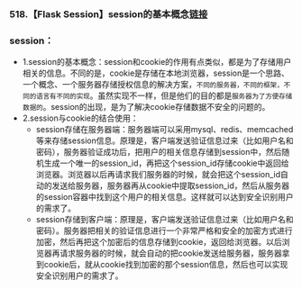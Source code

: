 ### 518.【Flask Session】session的基本概念[链接](http://wangkaixiang.cn/python-flask/di-shi-yi-zhang-ff1a-cookie-he-session.html)

### session：
* 1.session的基本概念：session和cookie的作用有点类似，都是为了存储用户相关的信息。不同的是，cookie是存储在本地浏览器，session是一个思路、一个概念、一个服务器存储授权信息的解决方案，`不同的服务器，不同的框架，不同的语言有不同的实现`。虽然实现不一样，但是他们的目的都是`服务器为了方便存储数据的`。session的出现，是为了解决cookie存储数据不安全的问题的。
* 2.session与cookie的结合使用：
    * session存储在服务器端：服务器端可以采用mysql、redis、memcached等来存储session信息。原理是，客户端发送验证信息过来（比如用户名和密码），服务器验证成功后，把用户的相关信息存储到session中，然后随机生成一个唯一的session_id，再把这个session_id存储cookie中返回给浏览器。浏览器以后再请求我们服务器的时候，就会把这个session_id自动的发送给服务器，服务器再从cookie中提取session_id，然后从服务器的session容器中找到这个用户的相关信息。这样就可以达到安全识别用户的需求了。
    * session存储到客户端：原理是，客户端发送验证信息过来（比如用户名和密码）。服务器把相关的验证信息进行一个非常严格和安全的加密方式进行加密，然后再把这个加密后的信息存储到cookie，返回给浏览器。以后浏览器再请求服务器的时候，就会自动的把cookie发送给服务器，服务器拿到cookie后，就从cookie找到加密的那个session信息，然后也可以实现安全识别用户的需求了。

